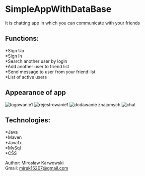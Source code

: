 # SimpleAppWithDataBase</br>
It is chatting app in which you can communicate with your friends</br>

## Functions:</br>
*Sign Up </br>
*Sign In </br>
*Search another user by login</br>
*Add another user to friend list</br>
*Send message to user from your friend list</br>
*List of active users </br>

## Appearance of app
![logowanie1](https://user-images.githubusercontent.com/62155678/164016885-c3a5f283-0065-4912-8e65-41c957d20cec.png)
![rejestrowanie1](https://user-images.githubusercontent.com/62155678/164016959-bff329a8-e7b1-4304-ad8b-326c41962790.png)
![dodawanie znajomych](https://user-images.githubusercontent.com/62155678/164017074-eeb329ea-597f-4cda-a63d-8cb853a13ec3.png)
![chat](https://user-images.githubusercontent.com/62155678/164017091-a98a7364-8bbe-402c-b240-e8197d357c68.png)

## Technologies:
*Java</br>
*Maven</br>
*Javafx</br>
*MySql</br>
*CSS</br>

Author: Mirosław Karwowski</br>
Gmail: mirek15207@gmail.com</br>

